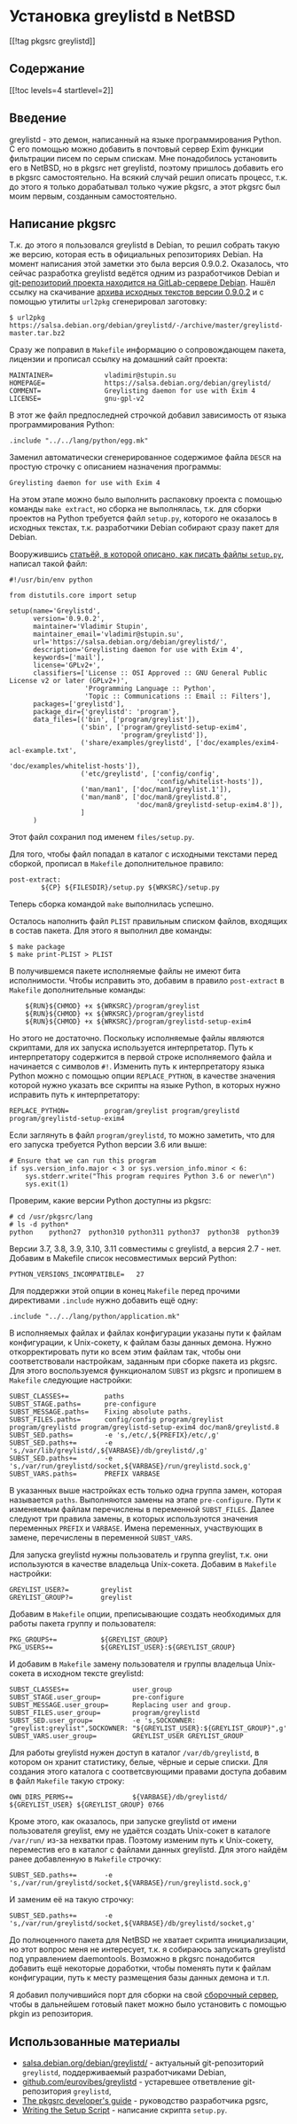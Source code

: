 Установка greylistd в NetBSD
============================

[[!tag pkgsrc greylistd]]

Содержание
----------

[[!toc levels=4 startlevel=2]]

Введение
--------

greylistd - это демон, написанный на языке программирования Python. С его помощью можно добавить в почтовый сервер Exim функции фильтрации писем по серым спискам. Мне понадобилось установить его в NetBSD, но в pkgsrc нет greylistd, поэтому пришлось добавить его в pkgsrc самостоятельно. На всякий случай решил описать процесс, т.к. до этого я только дорабатывал только чужие pkgsrc, а этот pkgsrc был моим первым, созданным самостоятельно.

Написание pkgsrc
----------------

Т.к. до этого я пользовался greylistd в Debian, то решил собрать такую же версию, которая есть в официальных репозиториях Debian. На момент написания этой заметки это была версия 0.9.0.2. Оказалось, что сейчас разработка greylistd ведётся одним из разработчиков Debian и [git-репозиторий проекта находится на GitLab-сервере Debian](https://salsa.debian.org/debian/greylistd/). Нашёл ссылку на скачивание [архива исходных текстов версии 0.9.0.2](https://salsa.debian.org/debian/greylistd/-/archive/master/greylistd-master.tar.bz2) и с помощью утилиты `url2pkg` сгенерировал заготовку:

    $ url2pkg https://salsa.debian.org/debian/greylistd/-/archive/master/greylistd-master.tar.bz2

Сразу же поправил в `Makefile` информацию о сопровождающем пакета, лицензии и прописал ссылку на домашний сайт проекта:

    MAINTAINER=             vladimir@stupin.su
    HOMEPAGE=               https://salsa.debian.org/debian/greylistd/
    COMMENT=                Greylisting daemon for use with Exim 4
    LICENSE=                gnu-gpl-v2

В этот же файл предпоследней строчкой добавил зависимость от языка программирования Python:

    .include "../../lang/python/egg.mk"

Заменил автоматически сгенерированное содержимое файла `DESCR` на простую строчку с описанием назначения программы:

    Greylisting daemon for use with Exim 4

На этом этапе можно было выполнить распаковку проекта с помощью команды `make extract`, но сборка не выполнялась, т.к. для сборки проектов на Python требуется файл `setup.py`, которого не оказалось в исходных текстах, т.к. разработчики Debian собирают сразу пакет для Debian.

Вооружившись [статьёй, в которой описано, как писать файлы `setup.py`](https://docs.python.org/3/distutils/setupscript.html), написал такой файл:

    #!/usr/bin/env python
    
    from distutils.core import setup
    
    setup(name='Greylistd',
          version='0.9.0.2',
          maintainer='Vladimir Stupin',
          maintainer_email='vladimir@stupin.su',
          url='https://salsa.debian.org/debian/greylistd/',
          description='Greylisting daemon for use with Exim 4',
          keywords=['mail'],
          license='GPLv2+',
          classifiers=['License :: OSI Approved :: GNU General Public License v2 or later (GPLv2+)',
                       'Programming Language :: Python',
                       'Topic :: Communications :: Email :: Filters'],
          packages=['greylistd'],
          package_dir={'greylistd': 'program'},
          data_files=[('bin', ['program/greylist']),
                      ('sbin', ['program/greylistd-setup-exim4',
                                'program/greylistd']),
                      ('share/examples/greylistd', ['doc/examples/exim4-acl-example.txt',
                                                    'doc/examples/whitelist-hosts']),
                      ('etc/greylistd', ['config/config',
                                         'config/whitelist-hosts']),
                      ('man/man1', ['doc/man1/greylist.1']),
                      ('man/man8', ['doc/man8/greylistd.8',
                                    'doc/man8/greylistd-setup-exim4.8']),
                      ]
          )

Этот файл сохранил под именем `files/setup.py`.

Для того, чтобы файл попадал в каталог с исходными текстами перед сборкой, прописал в `Makefile` дополнительное правило:

    post-extract:
            ${CP} ${FILESDIR}/setup.py ${WRKSRC}/setup.py

Теперь сборка командой `make` выполнилась успешно.

Осталось наполнить файл `PLIST` правильным списком файлов, входящих в состав пакета. Для этого я выполнил две команды:

    $ make package
    $ make print-PLIST > PLIST

В получившемся пакете исполняемые файлы не имеют бита исполнимости. Чтобы исправить это, добавим в правило `post-extract` в `Makefile` дополнительные команды:

        ${RUN}${CHMOD} +x ${WRKSRC}/program/greylist
        ${RUN}${CHMOD} +x ${WRKSRC}/program/greylistd
        ${RUN}${CHMOD} +x ${WRKSRC}/program/greylistd-setup-exim4

Но этого не достаточно. Поскольку исполняемые файлы являются скриптами, для их запуска используется интерпретатор. Путь к интерпретатору содержится в первой строке исполняемого файла и начинается с символов `#!`. Изменить путь к интерпретатору языка Python можно с помощью опции `REPLACE_PYTHON`, в качестве значения которой нужно указать все скрипты на языке Python, в которых нужно исправить путь к интерпретатору:

    REPLACE_PYTHON=         program/greylist program/greylistd program/greylistd-setup-exim4

Если заглянуть в файл `program/greylistd`, то можно заметить, что для его запуска требуется Python версии 3.6 или выше:

    # Ensure that we can run this program
    if sys.version_info.major < 3 or sys.version_info.minor < 6:
        sys.stderr.write("This program requires Python 3.6 or newer\n")
        sys.exit(1)

Проверим, какие версии Python доступны из pkgsrc:

    # cd /usr/pkgsrc/lang
    # ls -d python*
    python    python27  python310 python311 python37  python38  python39

Версии 3.7, 3.8, 3.9, 3.10, 3.11 совместимы с greylistd, а версия 2.7 - нет. Добавим в Makefile список несовместимых версий Python:

    PYTHON_VERSIONS_INCOMPATIBLE=   27

Для поддержки этой опции в конец `Makefile` перед прочими директивами `.include` нужно добавить ещё одну:

    .include "../../lang/python/application.mk"

В исполняемых файлах и файлах конфигурации указаны пути к файлам конфигурации, к Unix-сокету, к файлам базы данных демона. Нужно откорректировать пути ко всем этим файлам так, чтобы они соответствовали настройкам, заданным при сборке пакета из pkgsrc. Для этого воспользуемся функционалом `SUBST` из pkgsrc и пропишем в `Makefile` следующие настройки:

    SUBST_CLASSES+=         paths
    SUBST_STAGE.paths=      pre-configure
    SUBST_MESSAGE.paths=    Fixing absolute paths.
    SUBST_FILES.paths=      config/config program/greylist program/greylistd program/greylistd-setup-exim4 doc/man8/greylistd.8
    SUBST_SED.paths=        -e 's,/etc/,${PREFIX}/etc/,g'
    SUBST_SED.paths+=       -e 's,/var/lib/greylistd/,${VARBASE}/db/greylistd/,g'
    SUBST_SED.paths+=       -e 's,/var/run/greylistd/socket,${VARBASE}/run/greylistd.sock,g'
    SUBST_VARS.paths=       PREFIX VARBASE

В указанных выше настройках есть только одна группа замен, которая называется `paths`. Выполняются замены на этапе `pre-configure`. Пути к изменяемым файлам перечислены в переменной `SUBST_FILES`. Далее следуют три правила замены, в которых используются значения переменных `PREFIX` и `VARBASE`. Имена переменных, участвующих в замене, перечислены в переменной `SUBST_VARS`.

Для запуска greylistd нужны пользователь и группа greylist, т.к. они используются в качестве владельца Unix-сокета. Добавим в `Makefile` настройки:

    GREYLIST_USER?=        greylist
    GREYLIST_GROUP?=       greylist

Добавим в `Makefile` опции, преписывающие создать необходимых для работы пакета группу и пользователя:

    PKG_GROUPS+=           ${GREYLIST_GROUP}
    PKG_USERS+=            ${GREYLIST_USER}:${GREYLIST_GROUP}

И добавим в `Makefile` замену пользователя и группы владельца Unix-сокета в исходном тексте greylistd:

    SUBST_CLASSES+=                user_group
    SUBST_STAGE.user_group=        pre-configure
    SUBST_MESSAGE.user_group=      Replacing user and group.
    SUBST_FILES.user_group=        program/greylistd
    SUBST_SED.user_group=          -e 's,SOCKOWNER: "greylist:greylist",SOCKOWNER: "${GREYLIST_USER}:${GREYLIST_GROUP}",g'
    SUBST_VARS.user_group=         GREYLIST_USER GREYLIST_GROUP

Для работы greylistd нужен доступ в каталог `/var/db/greylistd`, в котором он хранит статистику, белые, чёрные и серые списки. Для создания этого каталога с соответсвующими правами доступа добавим в файл `Makefile` такую строку:

    OWN_DIRS_PERMS+=               ${VARBASE}/db/greylistd/ ${GREYLIST_USER} ${GREYLIST_GROUP} 0766

Кроме этого, как оказалось, при запуске greylistd от имени пользователя greylist, ему не удаётся создать Unix-сокет в каталоге `/var/run/` из-за нехватки прав. Поэтому изменим путь к Unix-сокету, переместив его в каталог с файлами данных greylistd. Для этого найдём ранее добавленную в `Makefile` строчку:

    SUBST_SED.paths+=       -e 's,/var/run/greylistd/socket,${VARBASE}/run/greylistd.sock,g'

И заменим её на такую строчку:

    SUBST_SED.paths+=       -e 's,/var/run/greylistd/socket,${VARBASE}/db/greylistd/socket,g'

До полноценного пакета для NetBSD не хватает скрипта инициализации, но этот вопрос меня не интересует, т.к. я собираюсь запускать greylistd под управлением daemontools. Возможно в pkgsrc понадобится добавить ещё некоторые доработки, чтобы поменять пути к файлам конфигурации, путь к месту размещения базы данных демона и т.п.

Я добавил получившийся порт для сборки на свой [сборочный сервер](https://stupin.su/wiki/netbsd_sysbuild/), чтобы в дальнейшем готовый пакет можно было установить с помощью pkgin из репозитория.

Использованные материалы
------------------------

* [salsa.debian.org/debian/greylistd/](https://salsa.debian.org/debian/greylistd/) - актуальный git-репозиторий `greylistd`, поддерживаемый разработчиками Debian,
* [github.com/eurovibes/greylistd](https://github.com/eurovibes/greylistd) - устаревшее ответвление git-репозитория `greylistd`,
* [The pkgsrc developer's guide](https://www.netbsd.org/docs/pkgsrc/developers-guide.html) - руководство разработчика pgsrc,
* [Writing the Setup Script](https://docs.python.org/3/distutils/setupscript.html) - написание скрипта `setup.py`.

